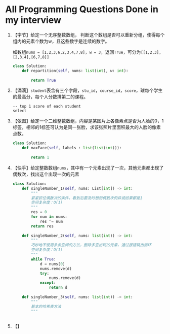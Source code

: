 # All Programming Questions Done in my interview

1. 【字节】给定一个无序整数数组， 判断这个数组是否可以重新分组，使得每个组内的元素个数为w，且这些数字是连续的数字。

   如数组`nums = [1,2,3,6,2,3,4,7,8]`，`w = 3`，返回`True`，可分为`[[1,2,3],[2,3,4],[6,7,8]]`

   ```python
   class Solution:
       def repartition(self, nums: list(int), w: int):
           
           return True
   ```

2. 【滴滴】`student`表含有三个字段，`stu_id`，`course_id`，`score`，球每个学生的最高分，每个人分数排第二的课程。

   ```mysql
   -- top 1 score of each student
   select 
   ```

3. 【依图】给定一个二维整数数组，内容是某图片上各像素点是否为人脸的0，1标签，相邻的1标签可认为是同一张脸，求该张照片里面积最大的人脸的像素点数。

   ```python
   class Solution:
       def maxFace(self, labels : list(list(int))):
           
           return 1
   ```

4. 【快手】给定整数数组`nums`，其中有一个元素出现了一次，其他元素都出现了偶数次，找出这个出现一次的元素

   ```python
   class Solution:
       def singleNumber_1(self, nums: List[int]) -> int:
           """
           紧紧抓住偶数次的条件，看到后要及时想到偶数次的异或结果都是1
           空间复杂度：O(1)
           """
           res = 0
           for num in nums:
               res ^= num
           return res
      	
       def singleNumber_2(self, nums: list(int)) -> int:
           """
           巧妙地不使用多余空间的方法，删除多空出现的元素，通过报错跳出循环
           空间复杂度：O(1)
           """
           while True:
               d = nums[0]
               nums.remove(d)
               try:
                   nums.remove(d)
               except:
                   return d
               
       def singleNumber_3(self, nums: list(int)) -> int:
           """
           基本的哈希表方法
           """
           
   
   ```

   

5. 【】

